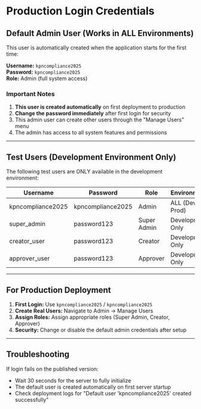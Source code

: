 # Production Login Credentials

## Default Admin User (Works in ALL Environments)

This user is automatically created when the application starts for the first time:

**Username:** `kpncompliance2025`  
**Password:** `kpncompliance2025`  
**Role:** Admin (full system access)

### Important Notes

1. **This user is created automatically** on first deployment to production
2. **Change the password immediately** after first login for security
3. This admin user can create other users through the "Manage Users" menu
4. The admin has access to all system features and permissions

---

## Test Users (Development Environment Only)

The following test users are ONLY available in the development environment:

| Username | Password | Role | Environment |
|----------|----------|------|-------------|
| kpncompliance2025 | kpncompliance2025 | Admin | ALL (Dev + Prod) |
| super_admin | password123 | Super Admin | Development Only |
| creator_user | password123 | Creator | Development Only |
| approver_user | password123 | Approver | Development Only |

---

## For Production Deployment

1. **First Login:** Use `kpncompliance2025` / `kpncompliance2025`
2. **Create Real Users:** Navigate to Admin → Manage Users
3. **Assign Roles:** Assign appropriate roles (Super Admin, Creator, Approver)
4. **Security:** Change or disable the default admin credentials after setup

---

## Troubleshooting

If login fails on the published version:
- Wait 30 seconds for the server to fully initialize
- The default user is created automatically on first server startup
- Check deployment logs for "Default user 'kpncompliance2025' created successfully"
